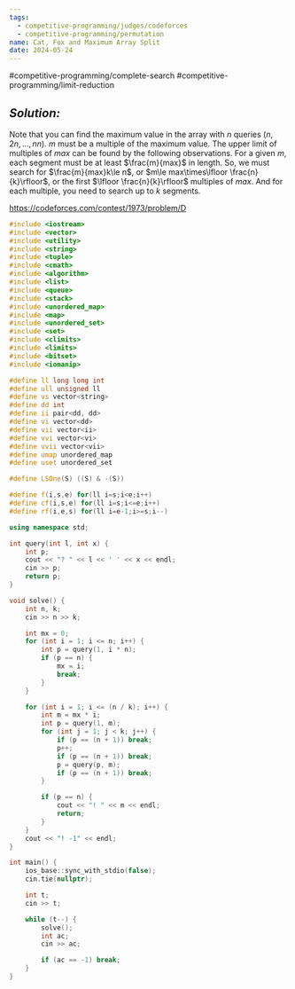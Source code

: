 ```yaml
---
tags:
  - competitive-programming/judges/codeforces
  - competitive-programming/permutation
name: Cat, Fox and Maximum Array Split
date: 2024-05-24
---
```

#competitive-programming/complete-search #competitive-programming/limit-reduction 
## _Solution:_
Note that you can find the maximum value in the array with $n$ queries ($n,2n,\dots,nn$). $m$ must be a multiple of the maximum value. The upper limit of multiples of $max$ can be found by the following observations. For a given $m$, each segment must be at least $\frac{m}{max}$ in length. So, we must search for $\frac{m}{max}k\le n$, or $m\le max\times\lfloor \frac{n}{k}\rfloor$, or the first $\lfloor \frac{n}{k}\rfloor$ multiples of $max$. And for each multiple, you need to search up to $k$ segments.

https://codeforces.com/contest/1973/problem/D
```cpp
#include <iostream>
#include <vector>
#include <utility>
#include <string>
#include <tuple>
#include <cmath>
#include <algorithm>
#include <list>
#include <queue>
#include <stack>
#include <unordered_map>
#include <map>
#include <unordered_set>
#include <set>
#include <climits>
#include <limits>
#include <bitset>
#include <iomanip>

#define ll long long int
#define ull unsigned ll
#define vs vector<string>
#define dd int
#define ii pair<dd, dd>
#define vi vector<dd>
#define vii vector<ii>
#define vvi vector<vi>
#define vvii vector<vii>
#define umap unordered_map
#define uset unordered_set

#define LSOne(S) ((S) & -(S))

#define f(i,s,e) for(ll i=s;i<e;i++)
#define cf(i,s,e) for(ll i=s;i<=e;i++)
#define rf(i,e,s) for(ll i=e-1;i>=s;i--)

using namespace std;

int query(int l, int x) {
    int p;
    cout << "? " << l << ' ' << x << endl;
    cin >> p;
    return p;
}

void solve() {
    int n, k;
    cin >> n >> k;

    int mx = 0;
    for (int i = 1; i <= n; i++) {
        int p = query(1, i * n);
        if (p == n) {
            mx = i;
            break;
        }
    }

    for (int i = 1; i <= (n / k); i++) {
        int m = mx * i;
        int p = query(1, m);
        for (int j = 1; j < k; j++) {
            if (p == (n + 1)) break;
            p++;
            if (p == (n + 1)) break;
            p = query(p, m);
            if (p == (n + 1)) break;
        }

        if (p == n) {
            cout << "! " << m << endl;
            return;
        }
    }
    cout << "! -1" << endl;
}

int main() {
    ios_base::sync_with_stdio(false);
    cin.tie(nullptr);

    int t;
    cin >> t;

    while (t--) {
        solve();
        int ac;
        cin >> ac;

        if (ac == -1) break;
    }
}
```